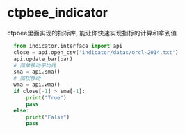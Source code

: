 # ctpbee_indicator
ctpbee里面实现的指标库, 能让你快速实现指标的计算和拿到值 

```python
  from indicator.interface import api
  close = api.open_csv('indicator/datas/orcl-2014.txt')
  api.update_bar(bar)
  # 简单移动平均线
  sma = api.sma()
  # 加权移动
  wma = api.wma()
  if close[-1] > sma[-1]:
      print("True")
      pass
  else:
      print("False")
      pass

```
